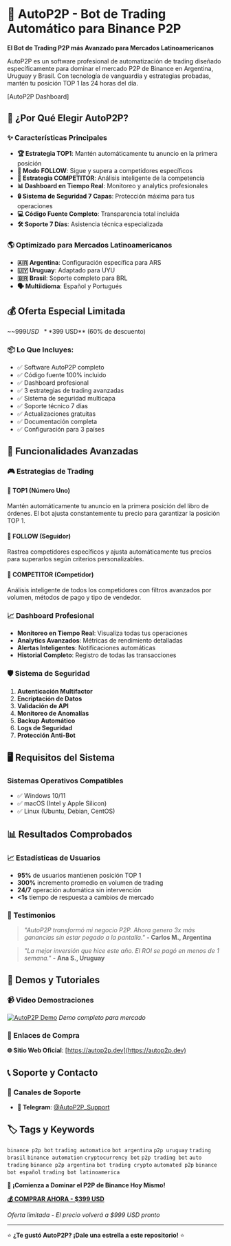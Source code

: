 # 🚀 AutoP2P - Bot de Trading Automático para Binance P2P

**El Bot de Trading P2P más Avanzado para Mercados Latinoamericanos**

AutoP2P es un software profesional de automatización de trading diseñado específicamente para dominar el mercado P2P de Binance en Argentina, Uruguay y Brasil. Con tecnología de vanguardia y estrategias probadas, mantén tu posición TOP 1 las 24 horas del día.

[AutoP2P Dashboard]

## 🎯 ¿Por Qué Elegir AutoP2P?

### ✨ Características Principales

- **🏆 Estrategia TOP1**: Mantén automáticamente tu anuncio en la primera posición
- **👥 Modo FOLLOW**: Sigue y supera a competidores específicos
- **🎯 Estrategia COMPETITOR**: Análisis inteligente de la competencia
- **📊 Dashboard en Tiempo Real**: Monitoreo y analytics profesionales
- **🔒 Sistema de Seguridad 7 Capas**: Protección máxima para tus operaciones
- **💻 Código Fuente Completo**: Transparencia total incluida
- **🛠️ Soporte 7 Días**: Asistencia técnica especializada

### 🌎 Optimizado para Mercados Latinoamericanos

- **🇦🇷 Argentina**: Configuración específica para ARS
- **🇺🇾 Uruguay**: Adaptado para UYU
- **🇧🇷 Brasil**: Soporte completo para BRL
- **🗣️ Multiidioma**: Español y Portugués

## 💰 Oferta Especial Limitada

~~$999 USD~~ **$399 USD** (60% de descuento)

### 📦 Lo Que Incluyes:

- ✅ Software AutoP2P completo
- ✅ Código fuente 100% incluido
- ✅ Dashboard profesional
- ✅ 3 estrategias de trading avanzadas
- ✅ Sistema de seguridad multicapa
- ✅ Soporte técnico 7 días
- ✅ Actualizaciones gratuitas
- ✅ Documentación completa
- ✅ Configuración para 3 países

## 🔧 Funcionalidades Avanzadas

### 🎮 Estrategias de Trading

#### 🥇 TOP1 (Número Uno)
Mantén automáticamente tu anuncio en la primera posición del libro de órdenes. El bot ajusta constantemente tu precio para garantizar la posición TOP 1.

#### 👀 FOLLOW (Seguidor)
Rastrea competidores específicos y ajusta automáticamente tus precios para superarlos según criterios personalizables.

#### 🏢 COMPETITOR (Competidor)
Análisis inteligente de todos los competidores con filtros avanzados por volumen, métodos de pago y tipo de vendedor.

### 📈 Dashboard Profesional

- **Monitoreo en Tiempo Real**: Visualiza todas tus operaciones
- **Analytics Avanzados**: Métricas de rendimiento detalladas
- **Alertas Inteligentes**: Notificaciones automáticas
- **Historial Completo**: Registro de todas las transacciones

### 🛡️ Sistema de Seguridad

1. **Autenticación Multifactor**
2. **Encriptación de Datos**
3. **Validación de API**
4. **Monitoreo de Anomalías**
5. **Backup Automático**
6. **Logs de Seguridad**
7. **Protección Anti-Bot**

## 🖥️ Requisitos del Sistema

### Sistemas Operativos Compatibles
- ✅ Windows 10/11
- ✅ macOS (Intel y Apple Silicon)
- ✅ Linux (Ubuntu, Debian, CentOS)

## 📊 Resultados Comprobados

### 📈 Estadísticas de Usuarios

- **95%** de usuarios mantienen posición TOP 1
- **300%** incremento promedio en volumen de trading
- **24/7** operación automática sin intervención
- **<1s** tiempo de respuesta a cambios de mercado

### 💬 Testimonios

> *"AutoP2P transformó mi negocio P2P. Ahora genero 3x más ganancias sin estar pegado a la pantalla."*
> **- Carlos M., Argentina**

> *"La mejor inversión que hice este año. El ROI se pagó en menos de 1 semana."*
> **- Ana S., Uruguay**

## 🎥 Demos y Tutoriales

### 📹 Video Demostraciones

[![AutoP2P Demo](https://img.youtube.com/vi/I7UYQLILxPM/maxresdefault.jpg)](https://www.youtube.com/watch?v=I7UYQLILxPM)
*Demo completo para mercado*

### 🔗 Enlaces de Compra

**🌐 Sitio Web Oficial**: [https://autop2p.dev](https://autop2p.dev)



## 📞 Soporte y Contacto

### 💬 Canales de Soporte

- **💬 Telegram**: [@AutoP2P_Support](https://t.me/p2p_autobot_price)

## 🏷️ Tags y Keywords

`binance p2p bot` `trading automatico` `bot argentina` `p2p uruguay` `trading brasil` `binance automation` `cryptocurrency bot` `p2p trading bot` `auto trading` `binance p2p argentina` `bot trading crypto` `automated p2p` `binance bot español` `trading bot latinoamerica`

**🚀 ¡Comienza a Dominar el P2P de Binance Hoy Mismo!**

[**💰 COMPRAR AHORA - $399 USD**](https://autop2p.dev)

*Oferta limitada - El precio volverá a $999 USD pronto*

---

⭐ **¿Te gustó AutoP2P? ¡Dale una estrella a este repositorio!** ⭐

